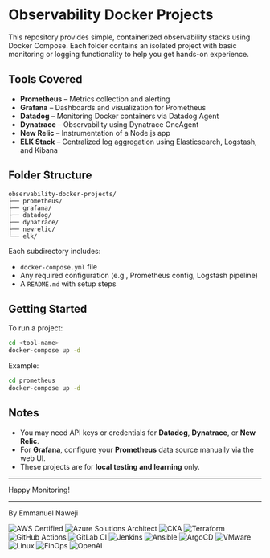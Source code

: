 # Observability Docker Projects

This repository provides simple, containerized observability stacks using Docker Compose. Each folder contains an isolated project with basic monitoring or logging functionality to help you get hands-on experience.

## Tools Covered

- **Prometheus** – Metrics collection and alerting
- **Grafana** – Dashboards and visualization for Prometheus
- **Datadog** – Monitoring Docker containers via Datadog Agent
- **Dynatrace** – Observability using Dynatrace OneAgent
- **New Relic** – Instrumentation of a Node.js app
- **ELK Stack** – Centralized log aggregation using Elasticsearch, Logstash, and Kibana

## Folder Structure

```
observability-docker-projects/
├── prometheus/
├── grafana/
├── datadog/
├── dynatrace/
├── newrelic/
└── elk/
```

Each subdirectory includes:
- `docker-compose.yml` file
- Any required configuration (e.g., Prometheus config, Logstash pipeline)
- A `README.md` with setup steps

## Getting Started

To run a project:

```bash
cd <tool-name>
docker-compose up -d
```

Example:

```bash
cd prometheus
docker-compose up -d
```

## Notes

- You may need API keys or credentials for **Datadog**, **Dynatrace**, or **New Relic**.
- For **Grafana**, configure your **Prometheus** data source manually via the web UI.
- These projects are for **local testing and learning** only.

---

Happy Monitoring!


---
By Emmanuel Naweji

![AWS Certified](https://img.shields.io/badge/AWS-Certified-blue?logo=amazonaws)
![Azure Solutions Architect](https://img.shields.io/badge/Azure-Solutions%20Architect-0078D4?logo=microsoftazure)
![CKA](https://img.shields.io/badge/Kubernetes-CKA-blue?logo=kubernetes)
![Terraform](https://img.shields.io/badge/IaC-Terraform-623CE4?logo=terraform)
![GitHub Actions](https://img.shields.io/badge/CI/CD-GitHub%20Actions-blue?logo=githubactions)
![GitLab CI](https://img.shields.io/badge/CI/CD-GitLab%20CI-FC6D26?logo=gitlab)
![Jenkins](https://img.shields.io/badge/CI/CD-Jenkins-D24939?logo=jenkins)
![Ansible](https://img.shields.io/badge/Automation-Ansible-red?logo=ansible)
![ArgoCD](https://img.shields.io/badge/GitOps-ArgoCD-orange?logo=argo)
![VMware](https://img.shields.io/badge/Virtualization-VMware-607078?logo=vmware)
![Linux](https://img.shields.io/badge/OS-Linux-black?logo=linux)
![FinOps](https://img.shields.io/badge/FinOps-Cost%20Optimization-green?logo=money)
![OpenAI](https://img.shields.io/badge/AI-OpenAI-ff9900?logo=openai)

